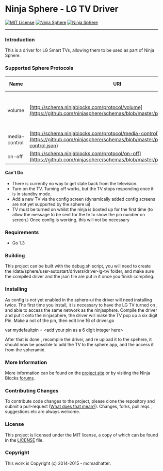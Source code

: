 # Ninja Sphere - LG TV Driver


[![MIT License](https://img.shields.io/badge/license-MIT-yellow.svg)](LICENSE)
[![Ninja Sphere](https://img.shields.io/badge/built%20by-ninja%20blocks-lightgrey.svg)](http://ninjablocks.com)
[![Ninja Sphere](https://img.shields.io/badge/works%20with-ninja%20sphere-8f72e3.svg)](http://ninjablocks.com)

---


### Introduction
This is a driver for LG Smart TVs, allowing them to be used as part of Ninja Sphere.



### Supported Sphere Protocols

| Name | URI | Supported Events | Supported Methods |
| ------ | ------------- | ---- | ----------- |
| volume | [http://schema.ninjablocks.com/protocol/volume](https://github.com/ninjasphere/schemas/blob/master/protocol/volume.json) | | set, volumeUp, volumeDown, mute, unmute, toggleMute |
| media-control | [http://schema.ninjablocks.com/protocol/media-control](https://github.com/ninjasphere/schemas/blob/master/protocol/media-control.json) | play, pause  | |
| on-off | [http://schema.ninjablocks.com/protocol/on-off](https://github.com/ninjasphere/schemas/blob/master/protocol/on-off.json) | state | turnOff |

#### Can't Do
* There is currently no way to get state back from the television.
* Turn on the TV. Turning off works, but the TV stops responding once it is in standby mode.
* Add a new TV via the config screen (dynamically added config screens are not yet supported by the sphere ui)
* TV must be turned on whilst the ninja is booted up for the first time (to allow the message to be sent for the tv to show the pin number on screen.) Once config is working, this will not be necessary

### Requirements

* Go 1.3

### Building

This project can be built with the debug.sh script, you will need to create the /data/sphere/user-autostart/drivers/driver-lg-tv/  folder, and make sure the compiled driver and the json file are put in it once you finish compiling.

### Installing

As config is not yet enabled in the sphere-ui the driver will need installing twice. The first time you install, it is necessary to have the LG TV turned on , and able to access the same network as the ninjasphere. Compile the driver and put it onto the ninjasphere, the driver will make the TV pop up a six digit Pin. Make a not of the pin, then edit line 16 of driver.go

var mydefaultpin =   <add your pin as a 6 digit integer here>

After that is done , recompile the driver, and re upload it to the spehere, it should now be possible to add the TV to the sphere app, and the access it from the spheramid.



### More Information

More information can be found on the [project site](http://github.com/mcmadhatter/driver-lg-tv) or by visiting the Ninja Blocks [forums](https://discuss.ninjablocks.com).

### Contributing Changes

To contribute code changes to the project, please clone the repository and submit a pull-request ([What does that mean?](https://help.github.com/articles/using-pull-requests/)). Changes, forks, pull reqs , suggestions etc are always welcome.

### License
This project is licensed under the MIT license, a copy of which can be found in the [LICENSE](LICENSE) file.

### Copyright
This work is Copyright (c) 2014-2015 - mcmadhatter.
